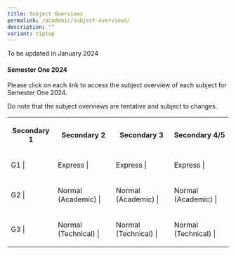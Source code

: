 ```yaml
---
title: Subject Overviews
permalink: /academic/subject-overviews/
description: ""
variant: tiptap
---
```

<p>To be updated in January 2024</p><h4><strong>Semester One 2024</strong></h4><p>Please click on each link to access the subject overview of each subject for Semester One 2024.</p><p>Do note that the subject overviews are tentative and subject to changes.</p><table><tbody><tr><th rowspan="1" colspan="1"><p><strong>Secondary 1</strong></p></th><th rowspan="1" colspan="1"><p><strong>Secondary 2</strong></p></th><th rowspan="1" colspan="1"><p><strong>Secondary 3</strong></p></th><th rowspan="1" colspan="1"><p><strong>Secondary 4/5</strong></p></th></tr><tr><td rowspan="1" colspan="1"><p>G1 |</p></td><td rowspan="1" colspan="1"><p>Express |</p></td><td rowspan="1" colspan="1"><p>Express |</p></td><td rowspan="1" colspan="1"><p>Express |</p></td></tr><tr><td rowspan="1" colspan="1"><p>G2 |</p></td><td rowspan="1" colspan="1"><p>Normal (Academic) |</p></td><td rowspan="1" colspan="1"><p>Normal (Academic) |</p></td><td rowspan="1" colspan="1"><p>Normal (Academic) |</p></td></tr><tr><td rowspan="1" colspan="1"><p>G3 |</p></td><td rowspan="1" colspan="1"><p>Normal (Technical) |</p></td><td rowspan="1" colspan="1"><p>Normal (Technical) |</p></td><td rowspan="1" colspan="1"><p>Normal (Technical) |</p></td></tr></tbody></table><p></p>